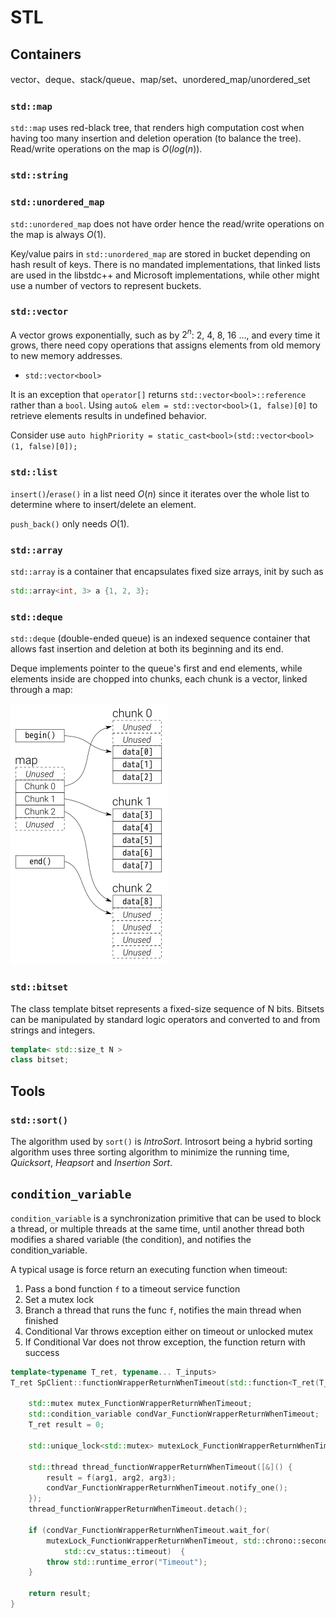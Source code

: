 # STL 

## Containers

vector、deque、stack/queue、map/set、unordered_map/unordered_set

### `std::map`

`std::map` uses red-black tree, that renders high computation cost when having too many insertion and deletion operation (to balance the tree). Read/write operations on the map is $O\big(log(n)\big)$.

### `std::string`



### `std::unordered_map`

`std::unordered_map` does not have order hence the read/write operations on the map is always $O(1)$.

Key/value pairs in `std::unordered_map` are stored in bucket depending on hash result of keys. There is no mandated implementations, that linked lists are used in the libstdc++ and Microsoft implementations, while other might use a number of vectors to represent buckets.

### `std::vector`

A vector grows exponentially, such as by $2^n$: $2$, $4$, $8$, $16$ ..., and every time it grows, there need copy operations that assigns elements from old memory to new memory addresses.

* `std::vector<bool>` 

It is an exception that `operator[]` returns `std::vector<bool>::reference` rather than a `bool`. Using `auto& elem = std::vector<bool>(1, false)[0]` to retrieve elements results in undefined behavior.

Consider use `auto highPriority = static_cast<bool>(std::vector<bool>(1, false)[0]);`

### `std::list`

`insert()`/`erase()` in a list need $O(n)$ since it iterates over the whole list to determine where to insert/delete an element.

`push_back()` only needs $O(1)$.

### `std::array`

`std::array` is a container that encapsulates fixed size arrays, init by such as 
```cpp
std::array<int, 3> a {1, 2, 3};
```

### `std::deque`

`std::deque` (double-ended queue) is an indexed sequence container that allows fast insertion and deletion at both its beginning and its end.

Deque implements pointer to the queue's first and end elements, while elements inside are chopped into chunks, each chunk is a vector, linked through a map:

![deque](imgs/deque.png "deque")

### `std::bitset`

The class template bitset represents a fixed-size sequence of N bits. Bitsets can be manipulated by standard logic operators and converted to and from strings and integers.

```cpp
template< std::size_t N >
class bitset;
```


## Tools

### `std::sort()`

The algorithm used by `sort()` is *IntroSort*. Introsort being a hybrid sorting algorithm uses three sorting algorithm to minimize the running time, *Quicksort*, *Heapsort* and *Insertion Sort*. 

## `condition_variable`

`condition_variable` is a synchronization primitive that can be used to block a thread, or multiple threads at the same time, until another thread both modifies a shared variable (the condition), and notifies the condition_variable. 

A typical usage is force return an executing function when timeout:
1. Pass a bond function `f` to a timeout service function
2. Set a mutex lock
3. Branch a thread that runs the func `f`, notifies the main thread when finished
4. Conditional Var throws exception either on timeout or unlocked mutex
5. If Conditional Var does not throw exception, the function return with success
```cpp
template<typename T_ret, typename... T_inputs>
T_ret SpClient::functionWrapperReturnWhenTimeout(std::function<T_ret(T_inputs ...)>& f, T_inputs inputs...) {

    std::mutex mutex_FunctionWrapperReturnWhenTimeout;
    std::condition_variable condVar_FunctionWrapperReturnWhenTimeout;
    T_ret result = 0;

    std::unique_lock<std::mutex> mutexLock_FunctionWrapperReturnWhenTimeout(mutex_FunctionWrapperReturnWhenTimeout);

    std::thread thread_functionWrapperReturnWhenTimeout([&]() {
        result = f(arg1, arg2, arg3);
        condVar_FunctionWrapperReturnWhenTimeout.notify_one();
    });
    thread_functionWrapperReturnWhenTimeout.detach();

    if (condVar_FunctionWrapperReturnWhenTimeout.wait_for(
        mutexLock_FunctionWrapperReturnWhenTimeout, std::chrono::seconds(20)) == 
            std::cv_status::timeout)  {
        throw std::runtime_error("Timeout");
    }

    return result; 
}
```